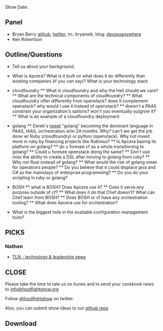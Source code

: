 Show Date:  

Panel<a name="panel"></a>
-----

* Bryan Berry [github](http://github.com/bryanwb), [twitter](http://twitter.com/bryanwb), irc: bryanwb, blog: [devopsanywhere](http://devopsanywhere.blogspot.com)
* Ken Robertson

Outline/Questions
-----------------

* Tell us about your background.

* What is Apcera? What is it built on what does it do differently than
  existing companies (if you can say)? What is your technology stack
* cloudfoundry
** What is cloudfoundry and why the Hell should we care?
** What are the technical components of cloudfoundry?
** What cloudfoundry offer differently from openstack? does it
  complement openstack? why would I use it instead of openstack?
** doesn't a PAAS constrain your organization's options? won't you
  eventually outgrow it?
** What is an example of a cloudfoundry deployment
* golang
** Derek's
[tweet](https://twitter.com/derekcollison/status/245522124666716160)
 "golang" becoming the dominant language in PAAS, IAAS, orchestration
 w/in 24 months. Why? can't we get the job done w/ Ruby (cloudfoundry) or
  python (openstack). Why not invest more in ruby by financing
  projects like Rubinius?
** Is Apcera basing its platform on golang?
** do u foresee cf as a whole transitioning to golang?
** Could u foresee openstack doing the same?
** Don't use miss the ability to create a DSL after moving to golang
from ruby?
** Why not Rust instead of golang?
** What would the rise of golang mean for operations people?
** Do you believe that it could displace java and C# as the mainstays
  of enterprise programming?
** Do you do your scripting in ruby or golang?
* BOSH
** what is BOSH? Does Apcera use it?
** Does it serve any purpose outside of cf?
** What does it do that Chef doesn't? What can Chef learn from BOSH?
** Does BOSH or cf have any orchestration tooling?
** What does Apcera use for orchestration?
* What is the biggest hole in the available configuration management tools?

PICKS
-----

### Nathen

* [TLN - technology &amp; leadership news](http://www.techleadershipnews.com/)


CLOSE
-----

Please take the time to rate us on itunes and to send your cookbook
news to info@foodfightshow.org

Follow [@foodfightshow](http://twitter.com/foodfightshow) on twitter.

Also, you can submit show ideas to our [github repo](https://github.com/foodfight/showz)



Download
--------
